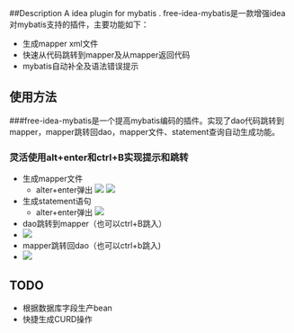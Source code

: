 ##Description
A idea plugin for mybatis .
free-idea-mybatis是一款增强idea对mybatis支持的插件，主要功能如下：
- 生成mapper xml文件
- 快速从代码跳转到mapper及从mapper返回代码
- mybatis自动补全及语法错误提示

## 使用方法
###free-idea-mybatis是一个提高mybatis编码的插件。实现了dao代码跳转到mapper，mapper跳转回dao，mapper文件、statement查询自动生成功能。
### 灵活使用alt+enter和ctrl+B实现提示和跳转
- 生成mapper文件
    - alter+enter弹出
![](https://raw.githubusercontent.com/wuzhizhan/free-idea-mybatis/master/doc/img/create_mapper.png)
![](https://raw.githubusercontent.com/wuzhizhan/free-idea-mybatis/master/doc/img/choose_mapper_folder.jpg)
- 生成statement语句
    - alter+enter弹出
![](https://raw.githubusercontent.com/wuzhizhan/free-idea-mybatis/master/doc/img/create_statement.jpg)
- dao跳转到mapper（也可以ctrl+B跳入）
- ![](https://raw.githubusercontent.com/wuzhizhan/free-idea-mybatis/master/doc/img/to_mapper.jpg)
- mapper跳转回dao（也可以ctrl+b跳入)
- ![](https://raw.githubusercontent.com/wuzhizhan/free-idea-mybatis/master/doc/img/to_code.jpg)


## TODO
- 根据数据库字段生产bean
- 快捷生成CURD操作
